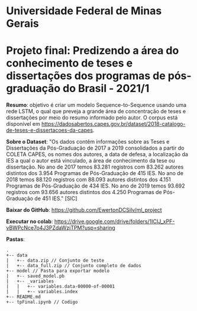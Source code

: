 # Universidade Federal de Minas Gerais
# Projeto final: Predizendo a área do conhecimento de teses e dissertações dos programas de pós-graduação do Brasil - 2021/1
**Resumo**: objetivo é criar um modelo Sequence-to-Sequence usando uma rede LSTM, o qual que preveja a grande área de concentração de teses e dissertações por meio do resumo informado pelo autor. O corpus está disponível em https://dadosabertos.capes.gov.br/dataset/2018-catalogo-de-teses-e-dissertacoes-da-capes. 

**Sobre o Dataset**: "Os dados contêm informações sobre as Teses e Dissertações da Pós-Graduação de 2017 a 2019 consolidados a partir do COLETA CAPES, os nomes dos autores, a data de defesa, a localização da IES a qual o autor está vinculado, a área de conhecimento da tese ou dissertação. No ano de 2017 temos 83.281 registros com 83.262 autores distintos dos 3.954 Programas de Pós-Graduação de 415 IES. No ano de 2018 temos 88.120 registros com 88.093 autores distintos dos 4.151 Programas de Pós-Graduação de 434 IES. No ano de 2019 temos 93.692 registros com 93.656 autores distintos dos 4.250 Programas de Pós-Graduação de 451 IES." [SIC]

**Baixar do GitHub**: https://github.com/EwertonDCSilv/ml_project

**Executar no colab**: https://drive.google.com/drive/folders/1ICIJ_xPF-vBWPcNce7o4J3PZdaWzjTPM?usp=sharing


**Pastas**:
```
.
+-- data
|   +-- data.zip // Conjunto de teste
|   +-- data_full.zip // Conjunto completo de dados
+-- model // Pasta para exportar modelo 
|   +-- saved_model.pb
|   +-- _variables
|   |   +-- variables.data-00000-of-00001
|   |   +-- variables.index
+-- README.md
+-- tpFinal.ipynb // Codigo
```
